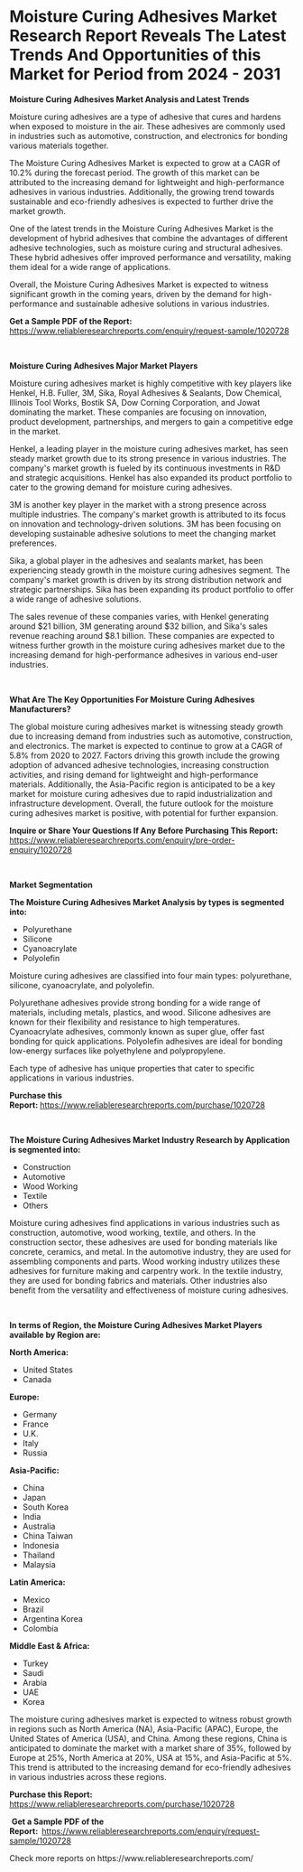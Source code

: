 <p><h1>Moisture Curing Adhesives Market Research Report Reveals The Latest Trends And Opportunities of this Market for Period from 2024 - 2031</h1></p><p><strong>Moisture Curing Adhesives Market Analysis and Latest Trends</strong></p>
<p><p>Moisture curing adhesives are a type of adhesive that cures and hardens when exposed to moisture in the air. These adhesives are commonly used in industries such as automotive, construction, and electronics for bonding various materials together.</p><p>The Moisture Curing Adhesives Market is expected to grow at a CAGR of 10.2% during the forecast period. The growth of this market can be attributed to the increasing demand for lightweight and high-performance adhesives in various industries. Additionally, the growing trend towards sustainable and eco-friendly adhesives is expected to further drive the market growth.</p><p>One of the latest trends in the Moisture Curing Adhesives Market is the development of hybrid adhesives that combine the advantages of different adhesive technologies, such as moisture curing and structural adhesives. These hybrid adhesives offer improved performance and versatility, making them ideal for a wide range of applications.</p><p>Overall, the Moisture Curing Adhesives Market is expected to witness significant growth in the coming years, driven by the demand for high-performance and sustainable adhesive solutions in various industries.</p></p>
<p><strong>Get a Sample PDF of the Report:&nbsp;</strong> <a href="https://www.reliableresearchreports.com/enquiry/request-sample/1020728">https://www.reliableresearchreports.com/enquiry/request-sample/1020728</a></p>
<p>&nbsp;</p>
<p><strong>Moisture Curing Adhesives Major Market Players</strong></p>
<p><p>Moisture curing adhesives market is highly competitive with key players like Henkel, H.B. Fuller, 3M, Sika, Royal Adhesives & Sealants, Dow Chemical, Illinois Tool Works, Bostik SA, Dow Corning Corporation, and Jowat dominating the market. These companies are focusing on innovation, product development, partnerships, and mergers to gain a competitive edge in the market.</p><p>Henkel, a leading player in the moisture curing adhesives market, has seen steady market growth due to its strong presence in various industries. The company's market growth is fueled by its continuous investments in R&D and strategic acquisitions. Henkel has also expanded its product portfolio to cater to the growing demand for moisture curing adhesives.</p><p>3M is another key player in the market with a strong presence across multiple industries. The company's market growth is attributed to its focus on innovation and technology-driven solutions. 3M has been focusing on developing sustainable adhesive solutions to meet the changing market preferences.</p><p>Sika, a global player in the adhesives and sealants market, has been experiencing steady growth in the moisture curing adhesives segment. The company's market growth is driven by its strong distribution network and strategic partnerships. Sika has been expanding its product portfolio to offer a wide range of adhesive solutions.</p><p>The sales revenue of these companies varies, with Henkel generating around $21 billion, 3M generating around $32 billion, and Sika's sales revenue reaching around $8.1 billion. These companies are expected to witness further growth in the moisture curing adhesives market due to the increasing demand for high-performance adhesives in various end-user industries.</p></p>
<p>&nbsp;</p>
<p><strong>What Are The Key Opportunities For Moisture Curing Adhesives Manufacturers?</strong></p>
<p><p>The global moisture curing adhesives market is witnessing steady growth due to increasing demand from industries such as automotive, construction, and electronics. The market is expected to continue to grow at a CAGR of 5.8% from 2020 to 2027. Factors driving this growth include the growing adoption of advanced adhesive technologies, increasing construction activities, and rising demand for lightweight and high-performance materials. Additionally, the Asia-Pacific region is anticipated to be a key market for moisture curing adhesives due to rapid industrialization and infrastructure development. Overall, the future outlook for the moisture curing adhesives market is positive, with potential for further expansion.</p></p>
<p><strong>Inquire or Share Your Questions If Any Before Purchasing This Report:</strong> <a href="https://www.reliableresearchreports.com/enquiry/pre-order-enquiry/1020728">https://www.reliableresearchreports.com/enquiry/pre-order-enquiry/1020728</a></p>
<p>&nbsp;</p>
<p><strong>Market Segmentation</strong></p>
<p><strong>The Moisture Curing Adhesives Market Analysis by types is segmented into:</strong></p>
<p><ul><li>Polyurethane</li><li>Silicone</li><li>Cyanoacrylate</li><li>Polyolefin</li></ul></p>
<p><p>Moisture curing adhesives are classified into four main types: polyurethane, silicone, cyanoacrylate, and polyolefin. </p><p>Polyurethane adhesives provide strong bonding for a wide range of materials, including metals, plastics, and wood. Silicone adhesives are known for their flexibility and resistance to high temperatures. Cyanoacrylate adhesives, commonly known as super glue, offer fast bonding for quick applications. Polyolefin adhesives are ideal for bonding low-energy surfaces like polyethylene and polypropylene.</p><p>Each type of adhesive has unique properties that cater to specific applications in various industries.</p></p>
<p><strong>Purchase this Report:&nbsp;</strong><a href="https://www.reliableresearchreports.com/purchase/1020728">https://www.reliableresearchreports.com/purchase/1020728</a></p>
<p>&nbsp;</p>
<p><strong>The Moisture Curing Adhesives Market Industry Research by Application is segmented into:</strong></p>
<p><ul><li>Construction</li><li>Automotive</li><li>Wood Working</li><li>Textile</li><li>Others</li></ul></p>
<p><p>Moisture curing adhesives find applications in various industries such as construction, automotive, wood working, textile, and others. In the construction sector, these adhesives are used for bonding materials like concrete, ceramics, and metal. In the automotive industry, they are used for assembling components and parts. Wood working industry utilizes these adhesives for furniture making and carpentry work. In the textile industry, they are used for bonding fabrics and materials. Other industries also benefit from the versatility and effectiveness of moisture curing adhesives.</p></p>
<p>&nbsp;</p>
<p><strong>In terms of Region, the Moisture Curing Adhesives Market Players available by Region are:</strong></p>
<p>
    <p> <strong> North America: </strong>
        <ul>
            <li>United States</li>
            <li>Canada</li>
        </ul>
        </p> 
    <p> <strong> Europe: </strong>
        <ul>
            <li>Germany</li>
            <li>France</li>
            <li>U.K.</li>
            <li>Italy</li>
            <li>Russia</li>
        </ul>
        </p> 
    <p> <strong> Asia-Pacific: </strong>
        <ul>
            <li>China</li>
            <li>Japan</li>
            <li>South Korea</li>
            <li>India</li>
            <li>Australia</li>
            <li>China Taiwan</li>
            <li>Indonesia</li>
            <li>Thailand</li>
            <li>Malaysia</li>
        </ul>
        </p> 
    <p> <strong> Latin America: </strong>
        <ul>
            <li>Mexico</li>
            <li>Brazil</li>
            <li>Argentina Korea</li>
            <li>Colombia</li>
        </ul>
        </p> 
    <p> <strong> Middle East & Africa: </strong>
        <ul>
            <li>Turkey</li>
            <li>Saudi</li>
            <li>Arabia</li>
            <li>UAE</li>
            <li>Korea</li>
        </ul>
    </p>
    </p>
<p><p>The moisture curing adhesives market is expected to witness robust growth in regions such as North America (NA), Asia-Pacific (APAC), Europe, the United States of America (USA), and China. Among these regions, China is anticipated to dominate the market with a market share of 35%, followed by Europe at 25%, North America at 20%, USA at 15%, and Asia-Pacific at 5%. This trend is attributed to the increasing demand for eco-friendly adhesives in various industries across these regions.</p></p>
<p><strong>Purchase this Report: </strong><a href="https://www.reliableresearchreports.com/purchase/1020728">https://www.reliableresearchreports.com/purchase/1020728</a></p>
<p>&nbsp;<strong>Get a Sample PDF of the Report:&nbsp;&nbsp;</strong><a href="https://www.reliableresearchreports.com/enquiry/request-sample/1020728">https://www.reliableresearchreports.com/enquiry/request-sample/1020728</a></p>
<p><strong></strong></p>
<p>Check more reports on https://www.reliableresearchreports.com/</p>